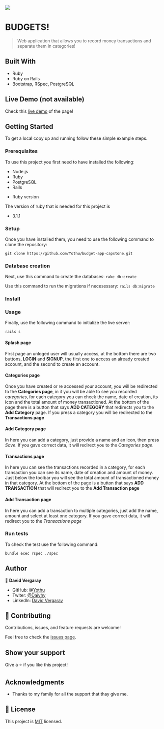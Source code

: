 ![](https://img.shields.io/badge/Microverse-blueviolet)

# BUDGETS!

> Web application that allows you to record money transactions and separate them in categories!


## Built With

- Ruby
- Ruby on Rails
- Bootstrap, RSpec, PostgreSQL

## Live Demo (not available)

Check this [live demo]() of the page!

## Getting Started


To get a local copy up and running follow these simple example steps.

### Prerequisites

To use this project you first need to have installed the following:

+ Node.js
+ Ruby
+ PostgreSQL
+ Rails

* Ruby version

The version of ruby that is needed for this project is 

+ 3.1.1

### Setup

Once you have installed them, you need to use the following command to clone the repository:

```git clone https://github.com/Yothu/budget-app-capstone.git```

### Database creation

Next, use this command to create the databases:
```rake db:create```

Use this command to run the migrations if necesessary:
```rails db:migrate```
### Install

### Usage

Finally, use the following command to initialize the live server:

```rails s```


#### Splash page

First page an unloged user will usually access, at the bottom there are two buttons, **LOGIN** and **SIGNUP**, the first one to access an already created account, and the second to create an account.

#### Categories page

Once you have created or re accessed your account, you will be redirected to the **Categories page**, in it you will be able to see you recorded *categories*, for each category you can check the name, date of creation, its icon and the total amount of money transactioned.
At the bottom of the page there is a button that says **ADD CATEGORY** that redirects you to the **Add Category** page.
If you press a category you will be redirected to the **Transactions page**


#### Add Category page

In here you can add a category, just provide a name and an icon, then press *Save*. If you gave correct data, it will redirect you to the *Categories page*.

#### Transactions page

In here you can see the transactions recorded in a category, for each transaction you can see its name, date of creation and amount of money. Just below the toolbar you will see the total amount of transactioned money in that category.
At the bottom of the page is a button that says **ADD TRANSACTION** that will redirect you to the **Add Transaction page**

#### Add Transaction page

In here you can add a transaction to multiple categories, just add the name, amount and select at least one category. If you gave correct data, it will redirect you to the *Transactions page*

### Run tests

To check the test use the following command:

```bundle exec rspec ./spec```

## Author

👤 **David Vergaray**

- GitHub:   [@Yothu](https://github.com/Yothu)
- Twiter:   [@Daivhy](https://twitter.com/Daivhy)
- LinkedIn: [David Vergaray](https://www.linkedin.com/in/david-vergaray-almontes-051a11127/)

## 🤝 Contributing

Contributions, issues, and feature requests are welcome!

Feel free to check the [issues page](../../issues/).

## Show your support

Give a ⭐️ if you like this project!

## Acknowledgments

- Thanks to my family for all the support that thay give me.

## 📝 License

This project is [MIT](./MIT.md) licensed.
